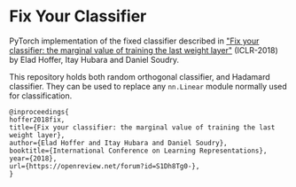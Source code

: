 # Fix Your Classifier

PyTorch implementation of the fixed classifier described in ["Fix your classifier: the marginal value of training the last weight layer"](https://openreview.net/forum?id=S1Dh8Tg0-) (ICLR-2018) by Elad Hoffer, Itay Hubara and Daniel Soudry.

This repository holds both random orthogonal classifier, and Hadamard classifier. They can be used to replace any ``nn.Linear`` module normally used for classification. 
```
@inproceedings{
hoffer2018fix,
title={Fix your classifier: the marginal value of training the last weight layer},
author={Elad Hoffer and Itay Hubara and Daniel Soudry},
booktitle={International Conference on Learning Representations},
year={2018},
url={https://openreview.net/forum?id=S1Dh8Tg0-},
}
```
